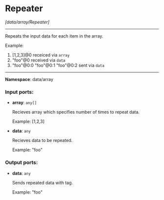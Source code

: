 # Repeater

_[data/array/Repeater]_

---

Repeats the input data for each item in the array.

Example:
1. [1,2,3]@0 receiced via `array`
2. "foo"@0 received via `data`
3. "foo"@0:0
    "foo"@0:1
    "foo"@0:2
sent via `data`
    

---

__Namespace__: data/array

### Input ports:

* __array__: ` any[] `

    Recieves array which specifies number of times to repeat data.
    
    Example:
    [1,2,3]


* __data__: ` any `

    Recieves data to be repeated.
    
    Example:
    "foo"

### Output ports:

* __data__: ` any `

    Sends repeated data with tag.
    
    Example:
    "foo"

